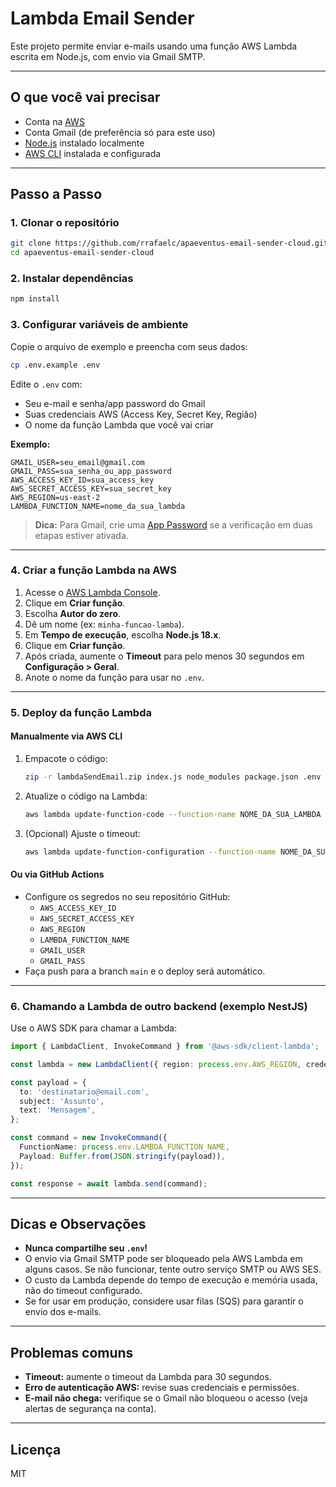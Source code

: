 # Lambda Email Sender

Este projeto permite enviar e-mails usando uma função AWS Lambda escrita em Node.js, com envio via Gmail SMTP.

---

## O que você vai precisar

- Conta na [AWS](https://aws.amazon.com/)
- Conta Gmail (de preferência só para este uso)
- [Node.js](https://nodejs.org/) instalado localmente
- [AWS CLI](https://docs.aws.amazon.com/cli/latest/userguide/getting-started-install.html) instalada e configurada

---

## Passo a Passo

### 1. Clonar o repositório

```bash
git clone https://github.com/rrafaelc/apaeventus-email-sender-cloud.git
cd apaeventus-email-sender-cloud
```

### 2. Instalar dependências

```bash
npm install
```

### 3. Configurar variáveis de ambiente

Copie o arquivo de exemplo e preencha com seus dados:

```bash
cp .env.example .env
```

Edite o `.env` com:
- Seu e-mail e senha/app password do Gmail
- Suas credenciais AWS (Access Key, Secret Key, Região)
- O nome da função Lambda que você vai criar

**Exemplo:**
```
GMAIL_USER=seu_email@gmail.com
GMAIL_PASS=sua_senha_ou_app_password
AWS_ACCESS_KEY_ID=sua_access_key
AWS_SECRET_ACCESS_KEY=sua_secret_key
AWS_REGION=us-east-2
LAMBDA_FUNCTION_NAME=nome_da_sua_lambda
```

> **Dica:** Para Gmail, crie uma [App Password](https://support.google.com/accounts/answer/185833?hl=pt-BR) se a verificação em duas etapas estiver ativada.

---

### 4. Criar a função Lambda na AWS

1. Acesse o [AWS Lambda Console](https://console.aws.amazon.com/lambda/).
2. Clique em **Criar função**.
3. Escolha **Autor do zero**.
4. Dê um nome (ex: `minha-funcao-lamba`).
5. Em **Tempo de execução**, escolha **Node.js 18.x**.
6. Clique em **Criar função**.
7. Após criada, aumente o **Timeout** para pelo menos 30 segundos em **Configuração > Geral**.
8. Anote o nome da função para usar no `.env`.

---

### 5. Deploy da função Lambda

#### Manualmente via AWS CLI

1. Empacote o código:
   ```bash
   zip -r lambdaSendEmail.zip index.js node_modules package.json .env
   ```
2. Atualize o código na Lambda:
   ```bash
   aws lambda update-function-code --function-name NOME_DA_SUA_LAMBDA --zip-file fileb://lambdaSendEmail.zip
   ```
3. (Opcional) Ajuste o timeout:
   ```bash
   aws lambda update-function-configuration --function-name NOME_DA_SUA_LAMBDA --timeout 30
   ```

#### Ou via GitHub Actions

- Configure os segredos no seu repositório GitHub:
  - `AWS_ACCESS_KEY_ID`
  - `AWS_SECRET_ACCESS_KEY`
  - `AWS_REGION`
  - `LAMBDA_FUNCTION_NAME`
  - `GMAIL_USER`
  - `GMAIL_PASS`
- Faça push para a branch `main` e o deploy será automático.

---

### 6. Chamando a Lambda de outro backend (exemplo NestJS)

Use o AWS SDK para chamar a Lambda:

```typescript
import { LambdaClient, InvokeCommand } from '@aws-sdk/client-lambda';

const lambda = new LambdaClient({ region: process.env.AWS_REGION, credentials: { accessKeyId: process.env.AWS_ACCESS_KEY_ID, secretAccessKey: process.env.AWS_SECRET_ACCESS_KEY } });

const payload = {
  to: 'destinatario@email.com',
  subject: 'Assunto',
  text: 'Mensagem',
};

const command = new InvokeCommand({
  FunctionName: process.env.LAMBDA_FUNCTION_NAME,
  Payload: Buffer.from(JSON.stringify(payload)),
});

const response = await lambda.send(command);
```

---

## Dicas e Observações

- **Nunca compartilhe seu `.env`!**
- O envio via Gmail SMTP pode ser bloqueado pela AWS Lambda em alguns casos. Se não funcionar, tente outro serviço SMTP ou AWS SES.
- O custo da Lambda depende do tempo de execução e memória usada, não do timeout configurado.
- Se for usar em produção, considere usar filas (SQS) para garantir o envio dos e-mails.

---

## Problemas comuns

- **Timeout:** aumente o timeout da Lambda para 30 segundos.
- **Erro de autenticação AWS:** revise suas credenciais e permissões.
- **E-mail não chega:** verifique se o Gmail não bloqueou o acesso (veja alertas de segurança na conta).

---

## Licença

MIT
